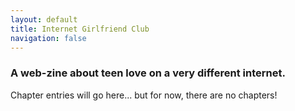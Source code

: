 ```yaml
---
layout: default
title: Internet Girlfriend Club
navigation: false
---
```


### A web-zine about teen love on a very different internet.

Chapter entries will go here... but for now, there are no chapters!
